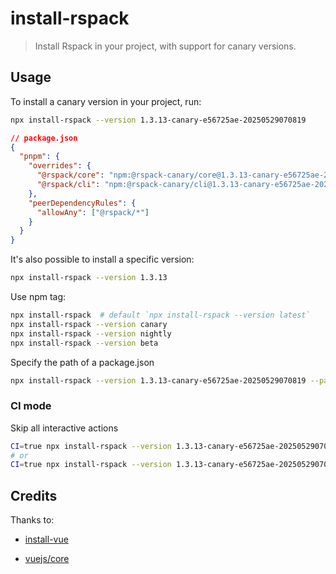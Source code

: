 # install-rspack

> Install Rspack in your project, with support for canary versions.

## Usage

To install a canary version in your project, run:

```sh
npx install-rspack --version 1.3.13-canary-e56725ae-20250529070819
```

```json
// package.json
{
  "pnpm": {
    "overrides": {
      "@rspack/core": "npm:@rspack-canary/core@1.3.13-canary-e56725ae-20250529070819",
      "@rspack/cli": "npm:@rspack-canary/cli@1.3.13-canary-e56725ae-20250529070819"
    },
    "peerDependencyRules": {
      "allowAny": ["@rspack/*"]
    }
  }
}
```

It's also possible to install a specific version:

```sh
npx install-rspack --version 1.3.13
```

Use npm tag:

```sh
npx install-rspack  # default `npx install-rspack --version latest`
npx install-rspack --version canary
npx install-rspack --version nightly
npx install-rspack --version beta
```

Specify the path of a package.json

```sh
npx install-rspack --version 1.3.13-canary-e56725ae-20250529070819 --path ./foo/app/package.json
```

### CI mode

Skip all interactive actions

```sh
CI=true npx install-rspack --version 1.3.13-canary-e56725ae-20250529070819
# or
CI=true npx install-rspack --version 1.3.13-canary-e56725ae-20250529070819 --pm pnpm --path ./foo/app/package.json
```

## Credits

Thanks to:

- [install-vue](https://github.com/sodatea/install-vue)

- [vuejs/core](https://github.com/vuejs/core/pull/7860)
